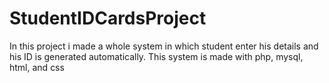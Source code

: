 # StudentIDCardsProject
In this project i made a whole system in which student enter his details and his ID is generated automatically. This system is made with php, mysql, html, and css
